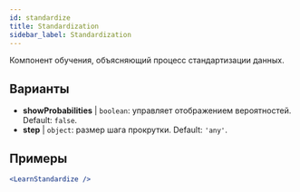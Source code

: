 ```yaml
---
id: standardize
title: Standardization
sidebar_label: Standardization
---
```


Компонент обучения, объясняющий процесс стандартизации данных.

## Варианты

* __showProbabilities__ | `boolean`: управляет отображением вероятностей. Default: `false`.
* __step__ | `object`: размер шага прокрутки. Default: `'any'`.


## Примеры

```jsx live
<LearnStandardize />
```


